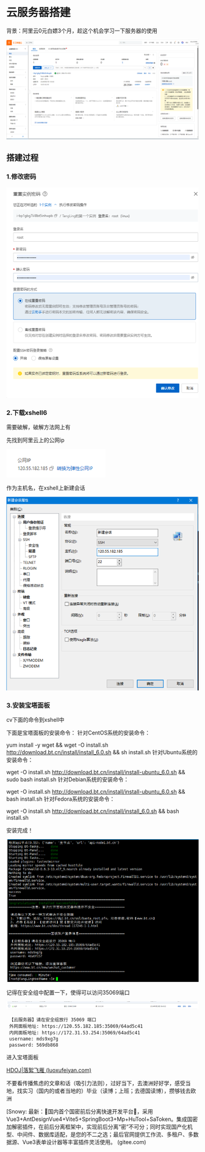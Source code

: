 # 云服务器搭建

背景：阿里云0元白嫖3个月，趁这个机会学习一下服务器的使用

![image-20240527171459144](.assets/image-20240527171459144.png)

## 搭建过程

### 1.修改密码

![image-20240527171732069](.assets/image-20240527171732069.png)

### 2.下载xshell6

需要破解，破解方法网上有

先找到阿里云上的公网ip

![image-20240527171927873](.assets/image-20240527171927873.png)

作为主机名，在xshell上新建会话

![image-20240527172020165](.assets/image-20240527172020165.png)

### 3.安装宝塔面板

cv下面的命令到xshell中

下面是宝塔面板的安装命令：
针对CentOS系统的安装命令：

yum install -y wget && wget -O install.sh http://download.bt.cn/install/install_6.0.sh && sh install.sh
针对Ubuntu系统的安装命令：

wget -O install.sh http://download.bt.cn/install/install-ubuntu_6.0.sh && sudo bash install.sh
针对Debian系统的安装命令：

wget -O install.sh http://download.bt.cn/install/install-ubuntu_6.0.sh && bash install.sh
针对Fedora系统的安装命令：

wget -O install.sh http://download.bt.cn/install/install_6.0.sh && bash install.sh


安装完成！

![image-20240527172330251](.assets/image-20240527172330251.png)

记得在安全组中配置一下，使得可以访问35069端口

![image-20240528084633008](.assets/image-20240528084633008.png)

```
 【云服务器】请在安全组放行 35069 端口
 外网面板地址: https://120.55.182.185:35069/64ad5c41
 内网面板地址: https://172.31.53.254:35069/64ad5c41
 username: mds9xg7g
 password: 569db868
```

进入宝塔面板



[HDOJ|落絮飞雁 (luoxufeiyan.com)](https://www.luoxufeiyan.com/category/code/hdoj/)

不要看传播焦虑的文章和话（吸引力法则），过好当下，去澳洲好好学，感受当地，找实习（国内的或者当地的）毕业（读博；上班；去德国读博），攒够钱去欧洲

[Snowy: 最新：💖国内首个国密前后分离快速开发平台💖，采用Vue3+AntDesignVue4+Vite5+SpringBoot3+Mp+HuTool+SaToken。集成国密加解密插件，在前后分离框架中，实现前后分离“密”不可分；同时实现国产化机型、中间件、数据库适配，是您的不二之选；最后官网提供工作流、多租户、多数据源、Vue3表单设计器等丰富插件灵活使用。 (gitee.com)

